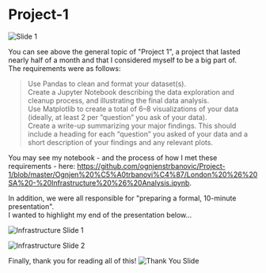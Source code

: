 # Project-1
![Slide 1](https://github.com/ognjenstrbanovic/Project-1/blob/master/Ognjen%20%C5%A0trbanovi%C4%87/PowerPoint%20Screenshots/Slide%201.jpg?raw=true)  

You can see above the general topic of "Project 1", a project that lasted nearly half of a month and that I considered myself to be a big part of.  
The requirements were as follows:  

> Use Pandas to clean and format your dataset(s).  
> Create a Jupyter Notebook describing the data exploration and cleanup process, and illustrating the final data analysis.  
> Use Matplotlib to create a total of 6–8 visualizations of your data (ideally, at least 2 per ”question” you ask of your data).  
> Create a write-up summarizing your major findings. This should include a heading for each “question” you asked of your data
and a short description of your findings and any relevant plots.  

You may see my notebook - and the process of how I met these requirements - here: https://github.com/ognjenstrbanovic/Project-1/blob/master/Ognjen%20%C5%A0trbanovi%C4%87/London%20%26%20SA%20-%20Infrastructure%20%26%20Analysis.ipynb.  

In addition, we were all responsible for "preparing a formal, 10-minute presentation".  
I wanted to highlight my end of the presentation below...  

![Infrastructure Slide 1](https://github.com/ognjenstrbanovic/Project-1/blob/master/Ognjen%20%C5%A0trbanovi%C4%87/PowerPoint%20Screenshots/Infrastructure%20Part%20I.jpg?raw=true)  

![Infrastructure Slide 2](https://github.com/ognjenstrbanovic/Project-1/blob/master/Ognjen%20%C5%A0trbanovi%C4%87/PowerPoint%20Screenshots/Infrastructure%20Part%20II.jpg?raw=true)  

Finally, thank you for reading all of this!
![Thank You Slide](https://github.com/ognjenstrbanovic/Project-1/blob/master/Ognjen%20%C5%A0trbanovi%C4%87/PowerPoint%20Screenshots/Thank%20You%20Slide.jpg?raw=true)

